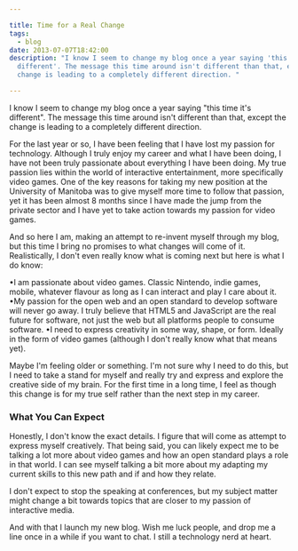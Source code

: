 ```yaml
---

title: Time for a Real Change
tags:
  - blog
date: 2013-07-07T18:42:00
description: "I know I seem to change my blog once a year saying 'this time it's
  different'. The message this time around isn't different than that, except the
  change is leading to a completely different direction. "

---
```


I know I seem to change my blog once a year saying "this time it's different". The message this time around isn't different than that, except the change is leading to a completely different direction. 

For the last year or so, I have been feeling that I have lost my passion for technology. Although I truly enjoy my career and what I have been doing, I have not been truly passionate about everything I have been doing. My true passion lies within the world of interactive entertainment, more specifically video games. One of the key reasons for taking my new position at the University of Manitoba was to give myself more time to follow that passion, yet it has been almost 8 months since I have made the jump from the private sector and I have yet to take action towards my passion for video games. 

And so here I am, making an attempt to re-invent myself through my blog, but this time I bring no promises to what changes will come of it. Realistically, I don't even really know what is coming next but here is what I do know: 

•I am passionate about video games. Classic Nintendo, indie games, mobile, whatever flavour as long as I can interact and play I care about it. 
•My passion for the open web and an open standard to develop software will never go away. I truly believe that HTML5 and JavaScript are the real future for software, not just the web but all platforms people to consume software. 
•I need to express creativity in some way, shape, or form. Ideally in the form of video games (although I don't really know what that means yet). 

Maybe I'm feeling older or something. I'm not sure why I need to do this, but I need to take a stand for myself and really try and express and explore the creative side of my brain. For the first time in a long time, I feel as though this change is for my true self rather than the next step in my career. 

### What You Can Expect

Honestly, I don't know the exact details. I figure that will come as attempt to express myself creatively. That being said, you can likely expect me to be talking a lot more about video games and how an open standard plays a role in that world. I can see myself talking a bit more about my adapting my current skills to this new path and if and how they relate. 

I don't expect to stop the speaking at conferences, but my subject matter might change a bit towards topics that are closer to my passion of interactive media. 

And with that I launch my new blog. Wish me luck people, and drop me a line once in a while if you want to chat. I still a technology nerd at heart. 
